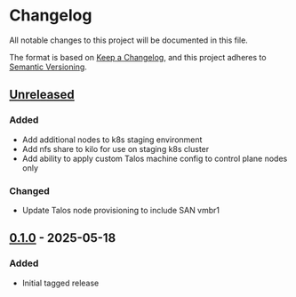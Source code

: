# Changelog

All notable changes to this project will be documented in this file.

The format is based on [Keep a Changelog](https://keepachangelog.com/en/1.1.0/),
and this project adheres to [Semantic Versioning](https://semver.org/spec/v2.0.0.html).

## [Unreleased]

### Added

- Add additional nodes to k8s staging environment
- Add nfs share to kilo for use on staging k8s cluster
- Add ability to apply custom Talos machine config to control plane nodes only

### Changed

- Update Talos node provisioning to include SAN vmbr1

## [0.1.0] - 2025-05-18

### Added

- Initial tagged release

[Unreleased]: https://github.com/marcaddeo/infrastructure/compare/0.1.0...HEAD
[0.1.0]: https://github.com/marcaddeo/infrastructure/releases/tag/0.1.0
